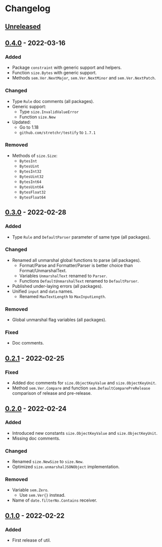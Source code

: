 # Changelog

## [Unreleased]

## [0.4.0] - 2022-03-16
### Added
- Package `constraint` with generic support and helpers.
- Function `size.Bytes` with generic support.
- Methods `sem.Ver.NextMajor`, `sem.Ver.NextMinor` and `sem.Ver.NextPatch`.

### Changed
- Type `Rule` doc comments (all packages).
- Generic support:
  - Type `size.InvalidValueError`
  - Function `size.New`
- Updated:
  - Go to 1.18
  - `github.com/stretchr/testify` to `1.7.1`

### Removed
- Methods of `size.Size`:
  - `BytesInt`
  - `BytesUint`
  - `BytesInt32`
  - `BytesUint32`
  - `BytesInt64`
  - `BytesUint64`
  - `BytesFloat32`
  - `BytesFloat64`

## [0.3.0] - 2022-02-28
### Added
- Type `Rule` and `DefaultParser` parameter of same type (all packages).

### Changed
- Renamed all unmarshal global functions to parse (all packages).
  - Format/Parse and Formatter/Parser is better choice than Format/UnmarshalText.
  - Variables `UnmarshalText` renamed to `Parser`.
  - Functions `DefaultUnmarshalText` renamed to `DefaultParser`.
- Published under-laying errors (all packages).
- Unified `input` and `data` names.
  - Renamed `MaxTextLength` to `MaxInputLength`.

### Removed
- Global unmarshal flag variables (all packages).

### Fixed
- Doc comments.

## [0.2.1] - 2022-02-25
### Fixed
- Added doc comments for `size.ObjectKeyValue` and `size.ObjectKeyUnit`.
- Method `sem.Ver.Compare` and function `sem.DefaultComparePreRelease` comparison of release and pre-release.

## [0.2.0] - 2022-02-24
### Added
- Introduced new constants `size.ObjectKeyValue` and `size.ObjectKeyUnit`.
- Missing doc comments.

### Changed
- Renamed `size.NewSize` to `size.New`.
- Optimized `size.unmarshalJSONObject` implementation.

### Removed
- Variable `sem.Zero`.
  - Use `sem.Ver{}` instead.
- Name of `date.filterNo.Contains` receiver.

## [0.1.0] - 2022-02-22
### Added
- First release of util.

[Unreleased]: https://github.com/livesport-tv/util/compare/v0.4.0...master
[0.4.0]: https://github.com/livesport-tv/util/compare/v0.3.0...v0.4.0
[0.3.0]: https://github.com/livesport-tv/util/compare/v0.2.1...v0.3.0
[0.2.1]: https://github.com/livesport-tv/util/compare/v0.2.0...v0.2.1
[0.2.0]: https://github.com/livesport-tv/util/compare/v0.1.0...v0.2.0
[0.1.0]: https://github.com/livesport-tv/util/releases/tag/v0.1.0
